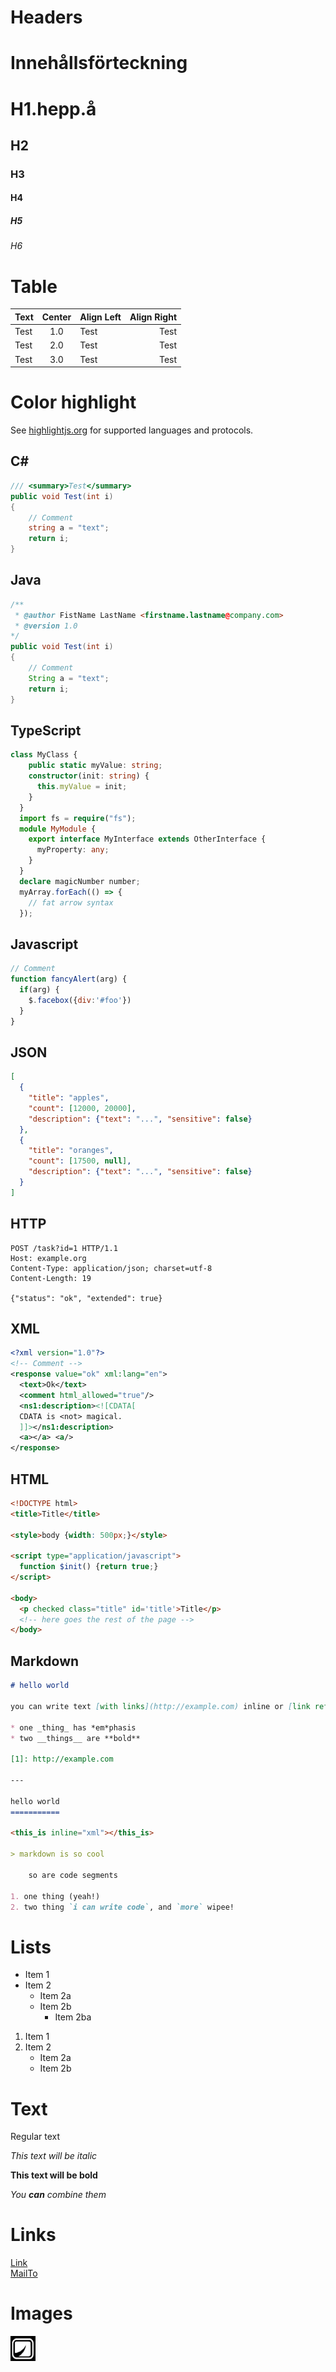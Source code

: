# Headers

# Innehållsförteckning
<!-- toc -->

# H1.hepp.å
## H2
### H3
#### H4
##### H5
###### H6

# Table
| Text | Center | Align Left | Align Right|
| ---- | :----: | :--------- | ----------:|
| Test | 1.0    | Test       | Test       |
| Test | 2.0    | Test       | Test       |
| Test | 3.0    | Test       | Test       |

# Color highlight
See [highlightjs.org](https://highlightjs.org/static/demo/) for supported languages and protocols.

## C# #
```cs
/// <summary>Test</summary>
public void Test(int i)
{
    // Comment
    string a = "text";
    return i;
}
```

## Java
```java
/**
 * @author FistName LastName <firstname.lastname@company.com>
 * @version 1.0
*/
public void Test(int i)
{
    // Comment
    String a = "text";
    return i;
}
```

## TypeScript
```TypeScript
class MyClass {
    public static myValue: string;
    constructor(init: string) {
      this.myValue = init;
    }
  }
  import fs = require("fs");
  module MyModule {
    export interface MyInterface extends OtherInterface {
      myProperty: any;
    }
  }
  declare magicNumber number;
  myArray.forEach(() => {
    // fat arrow syntax
  });
```

## Javascript
```javascript
// Comment
function fancyAlert(arg) {
  if(arg) {
    $.facebox({div:'#foo'})
  }
}
```

## JSON
```json
[
  {
    "title": "apples",
    "count": [12000, 20000],
    "description": {"text": "...", "sensitive": false}
  },
  {
    "title": "oranges",
    "count": [17500, null],
    "description": {"text": "...", "sensitive": false}
  }
]
```

## HTTP
```http
POST /task?id=1 HTTP/1.1
Host: example.org
Content-Type: application/json; charset=utf-8
Content-Length: 19

{"status": "ok", "extended": true}
```

## XML
```xml
<?xml version="1.0"?>
<!-- Comment -->
<response value="ok" xml:lang="en">
  <text>Ok</text>
  <comment html_allowed="true"/>
  <ns1:description><![CDATA[
  CDATA is <not> magical.
  ]]></ns1:description>
  <a></a> <a/>
</response>
```

## HTML
```html
<!DOCTYPE html>
<title>Title</title>

<style>body {width: 500px;}</style>

<script type="application/javascript">
  function $init() {return true;}
</script>

<body>
  <p checked class="title" id='title'>Title</p>
  <!-- here goes the rest of the page -->
</body>
```

## Markdown
```markdown
# hello world

you can write text [with links](http://example.com) inline or [link references][1].

* one _thing_ has *em*phasis
* two __things__ are **bold**

[1]: http://example.com

---

hello world
===========

<this_is inline="xml"></this_is>

> markdown is so cool

    so are code segments

1. one thing (yeah!)
2. two thing `i can write code`, and `more` wipee!
```

# Lists
* Item 1
* Item 2
    * Item 2a
    * Item 2b
        * Item 2ba
  

1. Item 1
2. Item 2
    * Item 2a
    * Item 2b
    
# Text
Regular text 

*This text will be italic*

**This text will be bold**

*You **can** combine them*

# Links
[Link](Test.md)  
[MailTo](mailto:name@company.com)

# Images
![Image](Media/Image.png)